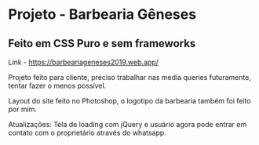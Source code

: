 # Projeto - Barbearia Gêneses
## Feito em CSS Puro e sem frameworks

Link - https://barbeariageneses2019.web.app/

Projeto feito para cliente, preciso trabalhar nas media queries futuramente, tentar fazer o menos possível.

Layout do site feito no Photoshop, o logotipo da barbearia também foi feito por mim.

Atualizações: Tela de loading com jQuery e usuário agora pode entrar em contato com o proprietário através do whatsapp.
